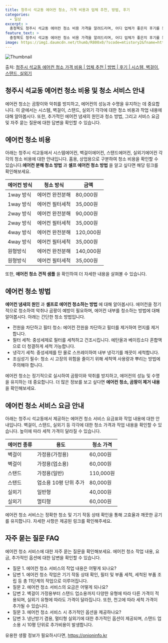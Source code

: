 ```yaml
---
title: 청주시 석교동 에어컨 청소, 가격 비용과 업체 추천, 방법, 후기
categories:
  - 일상
excerpt: >
  충청북도 청주시 석교동 에어컨 청소 비용 가격을 알려드리며, 어디 업체가 좋은지 후기를 통해 알아보겠습니다. 현재 글에서는 시스템, 벽걸이, 스탠드, 실외기 각각에 대해 청소 비용이 나와 있으니 참고하시면 되겠습니다. 에어컨 분해 청소 방법 보기 👈 클릭셀프 에어컨 청소 방법 보기👈 클릭청주시 석교동 에어컨 청소 비용시스템에어컨 방식클리닝방식금액1way 방식에어컨 완전분해80,000원1way 방식에어컨 필터세척35,000원2way 방식에어컨 완전분해90,000원2way 방식에어컨 필터세척35,000원4way 방식에어컨 완전분해120,000원4way 방식에어컨 필터세척35,000원원형방식에어컨 완전분해140,000원원형방식에어컨 필터세척35,000원에어컨 청소 견적 샘플 보기 👈 클릭에어컨 냄새의 원인에어..
feature_text: >
  충청북도 청주시 석교동 에어컨 청소 비용 가격을 알려드리며, 어디 업체가 좋은지 후기를 통해 알아보겠습니다. 현재 글에서는 시스템, 벽걸이, 스탠드, 실외기 각각에 대해 청소 비용이 나와 있으니 참고하시면 되겠습니다. 에어컨 분해 청소 방법 보기 👈 클릭셀프 에어컨 청소 방법 보기👈 클릭청주시 석교동 에어컨 청소 비용시스템에어컨 방식클리닝방식금액1way 방식에어컨 완전분해80,000원1way 방식에어컨 필터세척35,000원2way 방식에어컨 완전분해90,000원2way 방식에어컨 필터세척35,000원4way 방식에어컨 완전분해120,000원4way 방식에어컨 필터세척35,000원원형방식에어컨 완전분해140,000원원형방식에어컨 필터세척35,000원에어컨 청소 견적 샘플 보기 👈 클릭에어컨 냄새의 원인에어..
image: https://img1.daumcdn.net/thumb/R800x0/?scode=mtistory2&fname=https%3A%2F%2Fblog.kakaocdn.net%2Fdn%2FbMUiQY%2FbtsHAgzXIvD%2FTwKZ6VNsSSkkwb5TSCUkS0%2Fimg.webp
---
```


![Thumbnail](https://img1.daumcdn.net/thumb/R800x0/?scode=mtistory2&fname=https%3A%2F%2Fblog.kakaocdn.net%2Fdn%2FbMUiQY%2FbtsHAgzXIvD%2FTwKZ6VNsSSkkwb5TSCUkS0%2Fimg.webp)

<p>출처: <a href="https://onioninfo.kr/entry/%EC%B2%AD%EC%A3%BC%EC%8B%9C-%EC%84%9D%EA%B5%90%EB%8F%99-%EC%97%90%EC%96%B4%EC%BB%A8-%EC%B2%AD%EC%86%8C-%EA%B0%80%EA%B2%A9-%EB%B9%84%EC%9A%A9-%EC%97%85%EC%B2%B4-%EC%B6%94%EC%B2%9C-%EB%B0%A9%EB%B2%95-%ED%9B%84%EA%B8%B0-%EC%8B%9C%EC%8A%A4%ED%85%9C-%EB%B2%BD%EA%B1%B8%EC%9D%B4-%EC%8A%A4%ED%83%A0%EB%93%9C-%EC%8B%A4%EC%99%B8%EA%B8%B0" rel="dofollow">청주시 석교동 에어컨 청소 가격 비용 | 업체 추천 | 방법 | 후기 | 시스템, 벽걸이, 스탠드, 실외기</a> </p>

## 청주시 석교동 에어컨 청소 비용 및 청소 서비스 안내

에어컨 청소는 곰팡이와 악취를 방지하고, 에어컨의 성능과 수명을 유지하는 데 중요합니다. 이 글에서는 시스템, 벽걸이, 스탠드, 실외기
각각에 대한 청소 비용과 작업 내용에 대해 알아봅시다. 또한, 추가적인 에어컨 냄새의 원인과 청소 방법, 그리고 서비스 요금 및 자주 묻는
질문에 대한 답변을 확인할 수 있습니다.

## 에어컨 청소 비용

아래는 청주시 석교동에서 시스템에어컨, 벽걸이에어컨, 스탠드에어컨, 실외기에어컨 각각의 청소 비용에 대한 안내입니다. 홈용, 상업용으로
구분하여 청소 비용을 확인할 수 있습니다.**에어컨 분해 청소 방법** 과 **셀프 에어컨 청소 방법** 을 알고 싶다면 해당 링크를
확인해보세요.

**에어컨 방식** | **청소 방식** | **금액**  
---|---|---  
1way 방식 | 에어컨 완전분해 | 80,000원  
1way 방식 | 에어컨 필터세척 | 35,000원  
2way 방식 | 에어컨 완전분해 | 90,000원  
2way 방식 | 에어컨 필터세척 | 35,000원  
4way 방식 | 에어컨 완전분해 | 120,000원  
4way 방식 | 에어컨 필터세척 | 35,000원  
원형방식 | 에어컨 완전분해 | 140,000원  
원형방식 | 에어컨 필터세척 | 35,000원  
  
또한, **에어컨 청소 견적 샘플** 을 확인하여 더 자세한 내용을 살펴볼 수 있습니다.

## 에어컨 청소 방법

**에어컨 냄새의 원인** 과 **셀프로 에어컨 청소하는 방법** 에 대해 알아봅시다. 에어컨을 정기적으로 청소하여 악취나 곰팡이 예방이
필요하며, 에어컨 내부를 청소하는 방법에 대해 알아봅시다. 아래는 간단한 청소 방법입니다.

  * 전원을 차단하고 필터 청소: 에어컨 전원을 차단하고 필터를 제거하여 먼지를 제거합니다.
  * 필터 세척: 중성세제로 필터를 세척하고 건조시킵니다. 에탄올과 베이킹소다 혼합액으로 더 청결하게 세척 가능합니다.
  * 냉각기 세척: 중성세제를 탄 물로 스프레이하여 내부 냉각기를 깨끗이 세척합니다.
  * 조심성기 필수: 청소 시 고장의 위험을 줄이기 위해 세척액 사용량과 뿌리는 방법에 주의해야 합니다.

에어컨 청소는 정기적으로 실시하여 곰팡이와 악취를 방지하고, 에어컨의 성능 및 수명을 유지하는 데 중요합니다. 더 많은 정보를 보고 싶다면
**에어컨 청소, 곰팡이 제거 내용** 을 확인해보세요.

## 에어컨 청소 서비스 요금 안내

아래는 청주시 석교동에서 제공하는 에어컨 청소 서비스 요금표와 작업 내용에 대한 안내입니다. 벽걸이, 스탠드, 실외기 등 각각에 대한 청소
가격과 작업 내용을 확인할 수 있습니다. 높이에 따라 세척 가격이 달라질 수 있습니다.

**에어컨 종류** | **용도** | **청소 가격**  
---|---|---  
벽걸이 | 가정용(가정용) | 60,000원  
벽걸이 | 가정용(업소용) | 60,000원  
스탠드 | 가정용(일반) | 110,000원  
스탠드 | 업소용 10평 단위 추가 | 80,000원  
실외기 | 일반형 | 40,000원  
실외기 | 멀티형 | 60,000원  
  
에어컨 청소 서비스는 정확한 청소 및 기기 작동 상태 확인을 통해 고효율과 깨끗한 공기를 유지합니다. 자세한 사항은 제공된 링크를
확인해주세요.

## 자주 묻는 질문 FAQ

에어컨 청소 서비스에 대한 자주 묻는 질문을 확인해보세요. 에어컨 청소 작업 내용, 요금, 추가적인 옵션에 대한 답변을 확인할 수 있습니다.

  * 질문 1. 에어컨 청소 서비스의 작업 내용은 어떻게 되나요?
  * 답변 1. 에어컨 청소 작업은 기기 작동 상태 확인, 필터 및 부품 세척, 세척된 부품 조립 등 총 11단계의 작업으로 이루어집니다.
  * 질문 2. 에어컨 청소 서비스의 요금은 어떻게 되나요?
  * 답변 2. 벽걸이 가정용부터 스탠드 업소용까지 다양한 유형에 따라 다른 가격이 적용되며, 실외기 유형에 따라도 가격이 달라집니다. 또한, 천고에 따라 세척 가격이 추가될 수 있습니다.
  * 질문 3. 에어컨 청소 서비스 시 추가적인 옵션을 제공하나요?
  * 답변 3. 냉난방기 겸용, 멀티형 실외기에 대한 추가적인 옵션이 제공되며, 스탠드 업소용 시 10평 단위로 추가비용이 발생합니다.



 

유용한 생활 정보가 필요하시다면, <a href="https://onioninfo.kr" rel="dofollow">https://onioninfo.kr</a>


